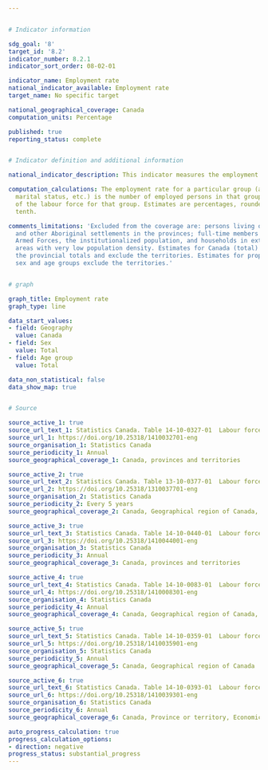 ```yaml
---


# Indicator information

sdg_goal: '8'
target_id: '8.2'
indicator_number: 8.2.1
indicator_sort_order: 08-02-01

indicator_name: Employment rate
national_indicator_available: Employment rate
target_name: No specific target

national_geographical_coverage: Canada
computation_units: Percentage

published: true
reporting_status: complete


# Indicator definition and additional information

national_indicator_description: This indicator measures the employment rate. The employment rate is the number of employed persons expressed as a percentage of the population aged 15 years and over.

computation_calculations: The employment rate for a particular group (age, sex,
  marital status, etc.) is the number of employed persons in that group expressed as a percentage
  of the labour force for that group. Estimates are percentages, rounded to the nearest
  tenth.

comments_limitations: 'Excluded from the coverage are: persons living on reserves
  and other Aboriginal settlements in the provinces; full-time members of the Canadian
  Armed Forces, the institutionalized population, and households in extremely remote
  areas with very low population density. Estimates for Canada (total) are a sum of
  the provincial totals and exclude the territories. Estimates for proportions by
  sex and age groups exclude the territories.'


# graph

graph_title: Employment rate
graph_type: line

data_start_values:
- field: Geography
  value: Canada
- field: Sex
  value: Total
- field: Age group
  value: Total

data_non_statistical: false
data_show_map: true


# Source

source_active_1: true
source_url_text_1: Statistics Canada. Table 14-10-0327-01  Labour force characteristics by sex and detailed age group, annual
source_url_1: https://doi.org/10.25318/1410032701-eng
source_organisation_1: Statistics Canada
source_periodicity_1: Annual
source_geographical_coverage_1: Canada, provinces and territories

source_active_2: true
source_url_text_2: Statistics Canada. Table 13-10-0377-01  Labour force status of persons with and without disabilities aged 15 years and over, by age group and gender
source_url_2: https://doi.org/10.25318/1310037701-eng
source_organisation_2: Statistics Canada
source_periodicity_2: Every 5 years
source_geographical_coverage_2: Canada, Geographical region of Canada, Province or territory

source_active_3: true
source_url_text_3: Statistics Canada. Table 14-10-0440-01  Labour force characteristics by visible minority group, annual
source_url_3: https://doi.org/10.25318/1410044001-eng
source_organisation_3: Statistics Canada
source_periodicity_3: Annual
source_geographical_coverage_3: Canada, provinces and territories

source_active_4: true
source_url_text_4: Statistics Canada. Table 14-10-0083-01  Labour force characteristics by immigrant status, annual
source_url_4: https://doi.org/10.25318/1410008301-eng
source_organisation_4: Statistics Canada
source_periodicity_4: Annual
source_geographical_coverage_4: Canada, Geographical region of Canada, Province or territory, Census metropolitan area

source_active_5: true
source_url_text_5: Statistics Canada. Table 14-10-0359-01  Labour force characteristics by Indigenous group and educational attainment
source_url_5: https://doi.org/10.25318/1410035901-eng
source_organisation_5: Statistics Canada
source_periodicity_5: Annual
source_geographical_coverage_5: Canada, Geographical region of Canada

source_active_6: true
source_url_text_6: Statistics Canada. Table 14-10-0393-01  Labour force characteristics, annual
source_url_6: https://doi.org/10.25318/1410039301-eng
source_organisation_6: Statistics Canada
source_periodicity_6: Annual
source_geographical_coverage_6: Canada, Province or territory, Economic region

auto_progress_calculation: true
progress_calculation_options:
- direction: negative
progress_status: substantial_progress
---
```

